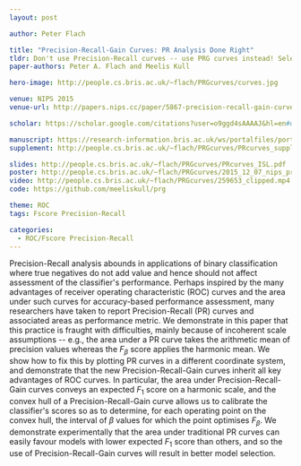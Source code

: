 ```yaml
---
layout: post

author: Peter Flach

title: "Precision-Recall-Gain Curves: PR Analysis Done Right"
tldr: Don't use Precision-Recall curves -- use PRG curves instead! Selected for spotlight presentation at NIPS'15, has clocked up around 100 citations on Google Scholar in 4.5 years, comes with code (Python/R/Matlab), video, poster and slides.
paper-authors: Peter A. Flach and Meelis Kull

hero-image: http://people.cs.bris.ac.uk/~flach/PRGcurves/curves.jpg

venue: NIPS 2015
venue-url: http://papers.nips.cc/paper/5867-precision-recall-gain-curves-pr-analysis-done-right

scholar: https://scholar.google.com/citations?user=o9ggd4sAAAAJ&hl=en#d=gs_md_cita-d&u=%2Fcitations%3Fview_op%3Dview_citation%26hl%3Den%26user%3Do9ggd4sAAAAJ%26cstart%3D20%26pagesize%3D80%26citation_for_view%3Do9ggd4sAAAAJ%3ARc-B-9qnGaUC%26tzom%3D-60

manuscript: https://research-information.bris.ac.uk/ws/portalfiles/portal/72164009/5867_precision_recall_gain_curves_pr_analysis_done_right.pdf
supplement: http://people.cs.bris.ac.uk/~flach/PRGcurves/PRcurves_supplementary.pdf

slides: http://people.cs.bris.ac.uk/~flach/PRGcurves/PRcurves_ISL.pdf
poster: http://people.cs.bris.ac.uk/~flach/PRGcurves/2015_12_07_nips_prg_poster.pdf
video: http://people.cs.bris.ac.uk/~flach/PRGcurves/259653_clipped.mp4
code: https://github.com/meeliskull/prg

theme: ROC
tags: Fscore Precision-Recall

categories:
  - ROC/Fscore Precision-Recall
---
```


Precision-Recall analysis abounds in applications of binary classification where true negatives do not add value and hence should not affect assessment of the classifier's performance. Perhaps inspired by the many advantages of receiver operating characteristic (ROC) curves and the area under such curves for accuracy-based performance assessment, many researchers have taken to report Precision-Recall (PR) curves and associated areas as performance metric. We demonstrate in this paper that this practice is fraught with difficulties, mainly because of incoherent scale assumptions -- e.g., the area under a PR curve takes the arithmetic mean of precision values whereas the $F_{\beta}$ score applies the harmonic mean. We show how to fix this by plotting PR curves in a different coordinate system, and demonstrate that the new Precision-Recall-Gain curves inherit all key advantages of ROC curves. In particular, the area under Precision-Recall-Gain curves conveys an expected $F_1$ score on a harmonic scale, and the convex hull of a Precision-Recall-Gain curve allows us to calibrate the classifier's scores so as to determine, for each operating point on the convex hull, the interval of $\beta$ values for which the point optimises $F_{\beta}$. We demonstrate experimentally that the area under traditional PR curves can easily favour models with lower expected $F_1$ score than others, and so the use of Precision-Recall-Gain curves will result in better model selection.

